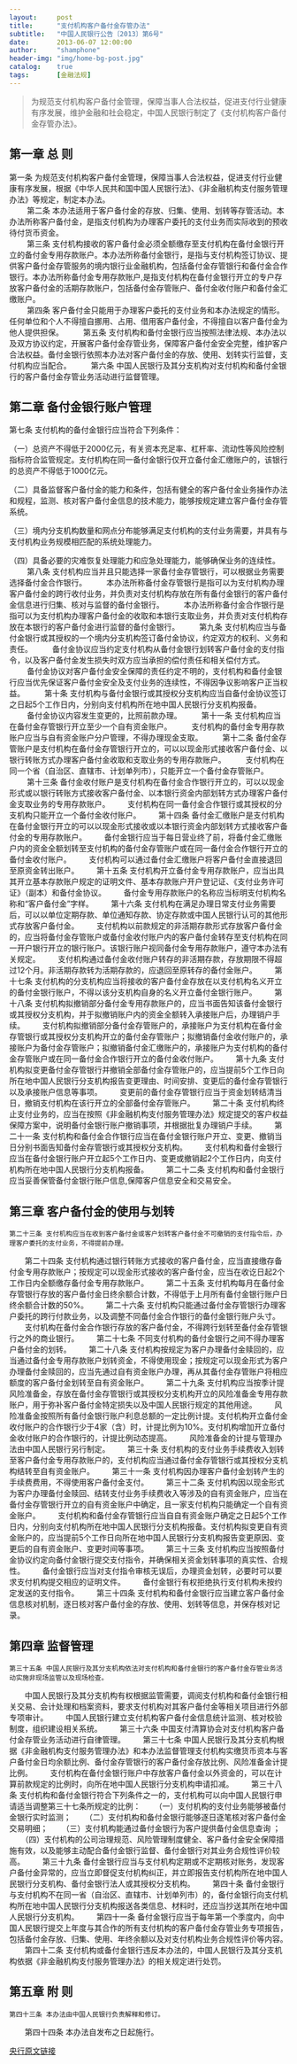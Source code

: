 ```yaml
---
layout:     post
title:      "支付机构客户备付金存管办法"
subtitle:   "中国人民银行公告〔2013〕第6号"
date:       2013-06-07 12:00:00
author:     "shamphone"
header-img: "img/home-bg-post.jpg"
catalog:    true
tags:       [金融法规]
---
```



> 为规范支付机构客户备付金管理，保障当事人合法权益，促进支付行业健康有序发展，维护金融和社会稳定，中国人民银行制定了《支付机构客户备付金存管办法》。


## 第一章 总 则
    
第一条 为规范支付机构客户备付金管理，保障当事人合法权益，促进支付行业健康有序发展，根据《中华人民共和国中国人民银行法》、《非金融机构支付服务管理办法》等规定，制定本办法。  
　　
第二条 本办法适用于客户备付金的存放、归集、使用、划转等存管活动。本办法所称客户备付金，是指支付机构为办理客户委托的支付业务而实际收到的预收待付货币资金。  
　　
第三条 支付机构接收的客户备付金必须全额缴存至支付机构在备付金银行开立的备付金专用存款账户。本办法所称备付金银行，是指与支付机构签订协议、提供客户备付金存管服务的境内银行业金融机构，包括备付金存管银行和备付金合作银行。本办法所称备付金专用存款账户,是指支付机构在备付金银行开立的专户存放客户备付金的活期存款账户，包括备付金存管账户、备付金收付账户和备付金汇缴账户。  
　　
第四条 客户备付金只能用于办理客户委托的支付业务和本办法规定的情形。任何单位和个人不得擅自挪用、占用、借用客户备付金，不得擅自以客户备付金为他人提供担保。
　　
第五条 支付机构和备付金银行应当按照法律法规、本办法以及双方协议约定，开展客户备付金存管业务，保障客户备付金安全完整，维护客户合法权益。备付金银行依照本办法对客户备付金的存放、使用、划转实行监督，支付机构应当配合。
　　
第六条 中国人民银行及其分支机构对支付机构和备付金银行的客户备付金存管业务活动进行监督管理。

##  第二章 备付金银行账户管理
    
第七条 支付机构的备付金银行应当符合下列条件：

（一）总资产不得低于2000亿元，有关资本充足率、杠杆率、流动性等风险控制指标符合监管规定。支付机构在同一备付金银行仅开立备付金汇缴账户的，该银行的总资产不得低于1000亿元。

（二）具备监督客户备付金的能力和条件，包括有健全的客户备付金业务操作办法和规程，监测、核对客户备付金信息的技术能力，能够按规定建立客户备付金存管系统。

（三）境内分支机构数量和网点分布能够满足支付机构的支付业务需要，并具有与支付机构业务规模相匹配的系统处理能力。

（四）具备必要的灾难恢复处理能力和应急处理能力，能够确保业务的连续性。
　　
第八条 支付机构应当并且只能选择一家备付金存管银行，可以根据业务需要选择备付金合作银行。
　　
	本办法所称备付金存管银行是指可以为支付机构办理客户备付金的跨行收付业务，并负责对支付机构存放在所有备付金银行的客户备付金信息进行归集、核对与监督的备付金银行。
　　
	本办法所称备付金合作银行是指可以为支付机构办理客户备付金的收取和本银行支取业务，并负责对支付机构存放在本银行的客户备付金进行监督的备付金银行。
　　
第九条 支付机构应当与备付金银行或其授权的一个境内分支机构签订备付金协议，约定双方的权利、义务和责任。
　　
	备付金协议应当约定支付机构从备付金银行划转客户备付金的支付指令，以及客户备付金发生损失时双方应当承担的偿付责任和相关偿付方式。
　　
	备付金协议对客户备付金安全保障的责任约定不明的，支付机构和备付金银行应当优先保证客户备付金安全及支付业务的连续性，不得因争议影响客户正当权益。
　　
第十条 支付机构与备付金银行或其授权分支机构应当自备付金协议签订之日起5个工作日内，分别向支付机构所在地中国人民银行分支机构报备。
　　
	备付金协议内容发生变更的，比照前款办理。
　　
第十一条 支付机构应当在备付金存管银行开立至少一个自有资金账户。
　　
	支付机构的备付金专用存款账户应当与自有资金账户分户管理，不得办理现金支取。
　　
第十二条 备付金存管账户是支付机构在备付金存管银行开立的，可以以现金形式接收客户备付金、以银行转账方式办理客户备付金收取和支取业务的专用存款账户。
　　
	支付机构在同一个省（自治区、直辖市、计划单列市），只能开立一个备付金存管账户。
　　
第十三条 备付金收付账户是支付机构在备付金合作银行开立的，可以以现金形式或以银行转账方式接收客户备付金、以本银行资金内部划转方式办理客户备付金支取业务的专用存款账户。
　　支付机构在同一备付金合作银行或其授权的分支机构只能开立一个备付金收付账户。
　　第十四条 备付金汇缴账户是支付机构在备付金银行开立的可以以现金形式接收或以本银行资金内部划转方式接收客户备付金的专用存款账户。
　　备付金银行应当于每日营业终了前，将备付金汇缴账户内的资金全额划转至支付机构的备付金存管账户或在同一备付金合作银行开立的备付金收付账户。
　　支付机构可以通过备付金汇缴账户将客户备付金直接退回至原资金转出账户。
　　第十五条 支付机构开立备付金专用存款账户，应当出具其开立基本存款账户规定的证明文件、基本存款账户开户登记证、《支付业务许可证》（副本）和备付金协议。
　　备付金专用存款账户的名称应当标明支付机构名称和“客户备付金”字样。
　　第十六条 支付机构在满足办理日常支付业务需要后，可以以单位定期存款、单位通知存款、协定存款或中国人民银行认可的其他形式存放客户备付金。
　　支付机构以前款规定的非活期存款形式存放客户备付金的，应当将备付金存管账户或备付金收付账户内的客户备付金转存至支付机构在同一开户银行开立的银行账户。该银行账户视同备付金专用存款账户，遵守本办法有关规定。
　　支付机构通过备付金收付账户转存的非活期存款，存放期限不得超过12个月。非活期存款转为活期存款的，应退回至原转存的备付金账户。
　　第十七条 支付机构的分支机构应当将接收的客户备付金存放在以支付机构名义开立的备付金银行账户，不得以该分支机构自身的名义开立备付金银行账户。
　　第十八条 支付机构拟撤销部分备付金专用存款账户的，应当书面告知该备付金银行或其授权分支机构，并于拟撤销账户内的资金全额转入承接账户后，办理销户手续。
　　支付机构拟撤销部分备付金存管账户的，承接账户为支付机构在备付金存管银行或其授权分支机构开立的备付金存管账户；拟撤销备付金收付账户的，承接账户为备付金存管账户；拟撤销备付金汇缴账户的，承接账户为支付机构的备付金存管账户或在同一备付金合作银行开立的备付金收付账户。
　　第十九条 支付机构拟变更备付金存管银行并撤销全部备付金存管账户的，应当提前5个工作日向所在地中国人民银行分支机构报告变更理由、时间安排、变更后的备付金存管银行以及承接账户信息等事项。
　　变更前的备付金存管银行应当于资金划转结清当日，撤销支付机构在该行开立的全部备付金存管账户。
　　第二十条 支付机构终止支付业务的，应当在按照《非金融机构支付服务管理办法》规定提交的客户权益保障方案中，说明备付金银行账户撤销事项，并根据批复办理销户手续。
　　第二十一条 支付机构和备付金合作银行应当在备付金银行账户开立、变更、撤销当日分别书面告知备付金存管银行或其授权分支机构。
　　支付机构和备付金银行应当在备付金银行账户开立起5个工作日内、变更或撤销起2个工作日内，向支付机构所在地中国人民银行分支机构报备。
　　第二十二条 支付机构和备付金银行应当妥善保管备付金银行账户信息,保障客户信息安全和交易安全。

## 第三章 客户备付金的使用与划转
    第二十三条 支付机构应当在收到客户备付金或客户划转客户备付金不可撤销的支付指令后，办理客户委托的支付业务，不得提前办理。
　　第二十四条 支付机构通过银行转账方式接收的客户备付金，应当直接缴存备付金专用存款账户；按规定可以现金形式接收的客户备付金，应当在收讫日起2个工作日内全额缴存备付金专用存款账户。
　　第二十五条 支付机构每月在备付金存管银行存放的客户备付金日终余额合计数，不得低于上月所有备付金银行账户日终余额合计数的50%。
　　第二十六条 支付机构只能通过备付金存管银行办理客户委托的跨行付款业务，以及调整不同备付金合作银行的备付金银行账户头寸。
　　支付机构在备付金合作银行存放的客户备付金，不得跨行划转至备付金存管银行之外的商业银行。
　　第二十七条 不同支付机构的备付金银行之间不得办理客户备付金的划转。
　　第二十八条 支付机构按规定为客户办理备付金赎回的，应当通过备付金专用存款账户划转资金，不得使用现金；按规定可以现金形式为客户办理备付金赎回的，应当先通过自有资金账户办理，再从其备付金存管账户将相应额度的客户备付金划转至自有资金账户。
　　第二十九条 支付机构应当按季计提风险准备金，存放在备付金存管银行或其授权分支机构开立的风险准备金专用存款账户，用于弥补客户备付金特定损失以及中国人民银行规定的其他用途。
　　风险准备金按照所有备付金银行账户利息总额的一定比例计提。支付机构开立备付金收付账户的合作银行少于4家（含）时，计提比例为10%。支付机构增加开立备付金收付账户的合作银行的，计提比例动态提高。
　　风险准备金的计提与管理办法由中国人民银行另行制定。
　　第三十条 支付机构的支付业务手续费收入划转至客户备付金专用存款账户的，支付机构应当通过备付金存管银行或其授权分支机构结转至自有资金账户。
　　第三十一条 支付机构因办理客户备付金划转产生的手续费费用，不得使用客户备付金支付。
　　第三十二条 支付机构因以现金形式为客户办理备付金赎回、结转支付业务手续费收入等涉及的自有资金账户，应当在备付金存管银行开立的自有资金账户中确定，且一家支付机构只能确定一个自有资金账户。
　　支付机构和备付金存管银行应当自自有资金账户确定之日起5个工作日内，分别向支付机构所在地中国人民银行分支机构报备。支付机构拟变更自有资金账户的，应当提前5个工作日向所在地中国人民银行分支机构报告变更原因、变更后的自有资金账户、变更时间等事项。
　　第三十三条 支付机构应当按照备付金协议约定向备付金银行提交支付指令，并确保相关资金划转事项的真实性、合规性。
　　备付金银行应当对支付指令审核无误后，办理资金划转，必要时可以要求支付机构提交相应的证明文件。
　　备付金银行有权拒绝执行支付机构未按约定发送的支付指令。
　　第三十四条 支付机构和备付金银行应当建立客户备付金信息核对机制，逐日核对客户备付金的存放、使用、划转等信息，并保存核对记录。

##  第四章 监督管理
    第三十五条 中国人民银行及其分支机构依法对支付机构和备付金银行的客户备付金存管业务活动实施非现场监管以及现场检查。
　　中国人民银行及其分支机构有权根据监管需要，调阅支付机构和备付金银行相关交易、会计处理和档案资料，要求支付机构对其客户备付金等相关项目进行外部专项审计。
　　中国人民银行建立支付机构客户备付金信息统计监测、核对校验制度，组织建设相关系统。
　　第三十六条 中国支付清算协会对支付机构客户备付金存管业务活动进行自律管理。
　　第三十七条 中国人民银行及其分支机构根据《非金融机构支付服务管理办法》和本办法监督管理支付机构实缴货币资本与客户备付金日均余额比例、备付金存管银行的客户备付金存放比例、风险准备金计提比例。
　　支付机构在备付金银行账户中存放客户备付金以外资金的，可以在计算前款规定的比例时，向所在地中国人民银行分支机构申请扣减。
　　第三十八条 支付机构和备付金银行符合下列条件之一的，支付机构可以向中国人民银行申请适当调整第三十七条所规定的比例：
　　（一）支付机构的支付业务能够被备付金银行实时监测；
　　（二）支付机构和备付金银行能够逐日逐笔核对客户备付金交易明细；
　　（三）支付机构能通过备付金银行为客户提供备付金信息查询 ；
　　（四）支付机构的公司治理规范、风险管理制度健全、客户备付金安全保障措施有效，以及能够主动配合备付金银行监督、备付金银行对其业务合规性评价较高。
　　第三十九条 备付金银行应当与支付机构定期或不定期核对账务，发现客户备付金异常的，应当立即督促支付机构纠正，并立即报告支付机构所在地中国人民银行分支机构、备付金银行法人或其授权分支机构。
　　第四十条 备付金银行与支付机构不在同一省（自治区、直辖市、计划单列市）的，备付金银行向支付机构所在地中国人民银行分支机构报送各类信息、材料时，还应当抄送其所在地中国人民银行分支机构。
　　第四十一条 备付金银行应当于每年第一个季度内，向中国人民银行提交上年度与其合作的所有支付机构的客户备付金存管业务专项报告，包括备付金存放、归集、使用、年终余额以及对支付机构业务合规性评价等内容。
　　第四十二条 支付机构或备付金银行违反本办法的，中国人民银行及其分支机构依据《非金融机构支付服务管理办法》的相关规定进行处罚。

##  第五章 附 则
    第四十三条 本办法由中国人民银行负责解释和修订。
　　第四十四条 本办法自发布之日起施行。

[央行原文链接](http://www.gov.cn/gzdt/2013-06/09/content_2423744.htm)
